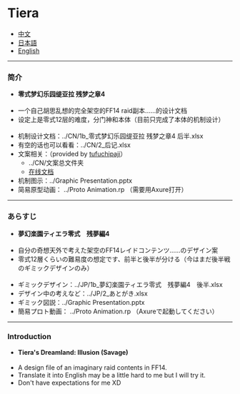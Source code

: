 # Tiera
* [中文](#1)
* [日本語](#2)
* [English](#3)

***
### <h3 id='1'>简介</h3>
  - **零式梦幻乐园缇亚拉 残梦之章4** <br><br>
  - 一个自己胡思乱想的完全架空的FF14 raid副本......的设计文档 <br>
  - 设定上是零式12层的难度，分门神和本体（目前只完成了本体的机制设计）<br><br>
  - 机制设计文档：../CN/1b_零式梦幻乐园缇亚拉 残梦之章4 后半.xlsx <br>
  - 有空的话也可以看看：../CN/2_后记.xlsx <br>
  - 文案相关：（provided by [tufuchipaji](https://github.com/tufuchipaji)）
    - ../CN/文案总文件夹 <br>
    - [在线文档](https://docs.qq.com/sheet/DQVhIaXZqbmxmSUJx?tab=BB08J2&_t=1660295728360) <br>
  - 机制图示：../Graphic Presentation.pptx <br>
  - 简易原型动画： ../Proto Animation.rp （需要用Axure打开）<br>

*** 
### <h3 id='2'>あらすじ</h3>
  - **夢幻楽園ティエラ零式　残夢編4** <br><br>
  - 自分の奇想天外で考えた架空のFF14レイドコンテンツ......のデザイン案 <br>
  - 零式12層くらいの難易度の想定です、前半と後半が分ける（今はまだ後半戦のギミックデザインのみ）<br><br>
  - ギミックデザイン：../JP/1b_夢幻楽園ティエラ零式　残夢編4　後半.xlsx <br>
  - デザイン中の考えなど：../JP/2_あとがき.xlsx <br>
  - ギミック図説：../Graphic Presentation.pptx <br>
  - 簡易プロト動画： ../Proto Animation.rp （Axureで起動してください）<br>

*** 
### <h3 id='3'>Introduction</h3>
  - **Tiera's Dreamland: Illusion (Savage)** <br><br>
  - A design file of an imaginary raid contents in FF14. <br>
  - Translate it into English may be a little hard to me but I will try it.<br>
  - Don't have expectations for me XD <br>
<br>

